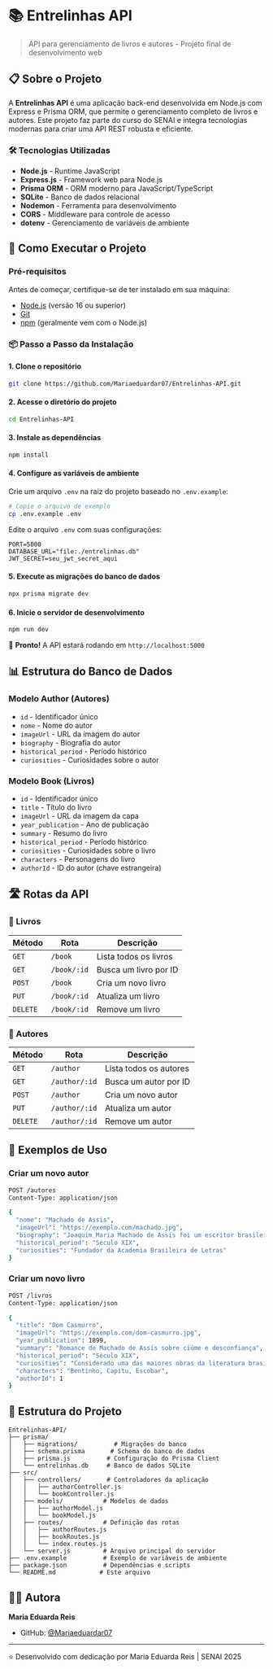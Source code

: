 # 📚 Entrelinhas API

> API para gerenciamento de livros e autores - Projeto final de desenvolvimento web

## 📋 Sobre o Projeto

A **Entrelinhas API** é uma aplicação back-end desenvolvida em Node.js com Express e Prisma ORM, que permite o gerenciamento completo de livros e autores. Este projeto faz parte do curso do SENAI e integra tecnologias modernas para criar uma API REST robusta e eficiente.

### 🛠️ Tecnologias Utilizadas

- **Node.js** - Runtime JavaScript
- **Express.js** - Framework web para Node.js
- **Prisma ORM** - ORM moderno para JavaScript/TypeScript
- **SQLite** - Banco de dados relacional
- **Nodemon** - Ferramenta para desenvolvimento
- **CORS** - Middleware para controle de acesso
- **dotenv** - Gerenciamento de variáveis de ambiente

## 🚀 Como Executar o Projeto

### Pré-requisitos

Antes de começar, certifique-se de ter instalado em sua máquina:
- [Node.js](https://nodejs.org/) (versão 16 ou superior)
- [Git](https://git-scm.com/)
- [npm](https://www.npmjs.com/) (geralmente vem com o Node.js)

### 📦 Passo a Passo da Instalação

#### 1. Clone o repositório
```bash
git clone https://github.com/Mariaeduardar07/Entrelinhas-API.git
```

#### 2. Acesse o diretório do projeto
```bash
cd Entrelinhas-API
```

#### 3. Instale as dependências
```bash
npm install
```

#### 4. Configure as variáveis de ambiente
Crie um arquivo `.env` na raiz do projeto baseado no `.env.example`:

```bash
# Copie o arquivo de exemplo
cp .env.example .env
```

Edite o arquivo `.env` com suas configurações:
```env
PORT=5000
DATABASE_URL="file:./entrelinhas.db"
JWT_SECRET=seu_jwt_secret_aqui
```

#### 5. Execute as migrações do banco de dados
```bash
npx prisma migrate dev
```

#### 6. Inicie o servidor de desenvolvimento
```bash
npm run dev
```

🎉 **Pronto!** A API estará rodando em `http://localhost:5000`

## 📊 Estrutura do Banco de Dados

### Modelo Author (Autores)
- `id` - Identificador único
- `nome` - Nome do autor
- `imageUrl` - URL da imagem do autor
- `biography` - Biografia do autor
- `historical_period` - Período histórico
- `curiosities` - Curiosidades sobre o autor

### Modelo Book (Livros)
- `id` - Identificador único
- `title` - Título do livro
- `imageUrl` - URL da imagem da capa
- `year_publication` - Ano de publicação
- `summary` - Resumo do livro
- `historical_period` - Período histórico
- `curiosities` - Curiosidades sobre o livro
- `characters` - Personagens do livro
- `authorId` - ID do autor (chave estrangeira)

## 🛣️ Rotas da API

### 📖 Livros

| Método | Rota | Descrição |
|--------|------|-----------|
| `GET` | `/book` | Lista todos os livros |
| `GET` | `/book/:id` | Busca um livro por ID |
| `POST` | `/book` | Cria um novo livro |
| `PUT` | `/book/:id` | Atualiza um livro |
| `DELETE` | `/book/:id` | Remove um livro |

### 👤 Autores

| Método | Rota | Descrição |
|--------|------|-----------|
| `GET` | `/author` | Lista todos os autores |
| `GET` | `/author/:id` | Busca um autor por ID |
| `POST` | `/author` | Cria um novo autor |
| `PUT` | `/author/:id` | Atualiza um autor |
| `DELETE` | `/author/:id` | Remove um autor |

## 📝 Exemplos de Uso

### Criar um novo autor
```bash
POST /autores
Content-Type: application/json

{
  "nome": "Machado de Assis",
  "imageUrl": "https://exemplo.com/machado.jpg",
  "biography": "Joaquim Maria Machado de Assis foi um escritor brasileiro...",
  "historical_period": "Século XIX",
  "curiosities": "Fundador da Academia Brasileira de Letras"
}
```

### Criar um novo livro
```bash
POST /livros
Content-Type: application/json

{
  "title": "Dom Casmurro",
  "imageUrl": "https://exemplo.com/dom-casmurro.jpg",
  "year_publication": 1899,
  "summary": "Romance de Machado de Assis sobre ciúme e desconfiança",
  "historical_period": "Século XIX",
  "curiosities": "Considerado uma das maiores obras da literatura brasileira",
  "characters": "Bentinho, Capitu, Escobar",
  "authorId": 1
}
```

## 📁 Estrutura do Projeto

```
Entrelinhas-API/
├── prisma/
│   ├── migrations/          # Migrações do banco
│   ├── schema.prisma       # Schema do banco de dados
│   ├── prisma.js          # Configuração do Prisma Client
│   └── entrelinhas.db     # Banco de dados SQLite
├── src/
│   ├── controllers/       # Controladores da aplicação
│   │   ├── authorController.js
│   │   └── bookController.js
│   ├── models/           # Modelos de dados
│   │   ├── authorModel.js
│   │   └── bookModel.js
│   ├── routes/           # Definição das rotas
│   │   ├── authorRoutes.js
│   │   ├── bookRoutes.js
│   │   └── index.routes.js
│   └── server.js         # Arquivo principal do servidor
├── .env.example          # Exemplo de variáveis de ambiente
├── package.json          # Dependências e scripts
└── README.md            # Este arquivo
```

## 👩‍💻 Autora

**Maria Eduarda Reis**
- GitHub: [@Mariaeduardar07](https://github.com/Mariaeduardar07)

---

⭐ Desenvolvido com dedicação por Maria Eduarda Reis | SENAI 2025